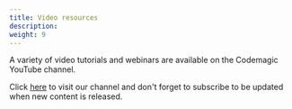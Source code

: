 ```yaml
---
title: Video resources
description:
weight: 9
---
```


A variety of video tutorials and webinars are available on the Codemagic YouTube channel.

Click [here](https://www.youtube.com/channel/UC6iPpISHwCnNreb53c0eYvg) to visit our channel and don't forget to subscribe to be updated when new content is released.
